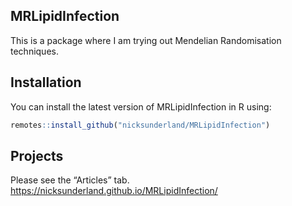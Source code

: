 
<!-- README.md is generated from README.Rmd. Please edit that file -->

## MRLipidInfection

This is a package where I am trying out Mendelian Randomisation
techniques.

## Installation

You can install the latest version of MRLipidInfection in R using:

``` r
remotes::install_github("nicksunderland/MRLipidInfection")
```

## Projects

Please see the “Articles” tab.
<https://nicksunderland.github.io/MRLipidInfection/>
